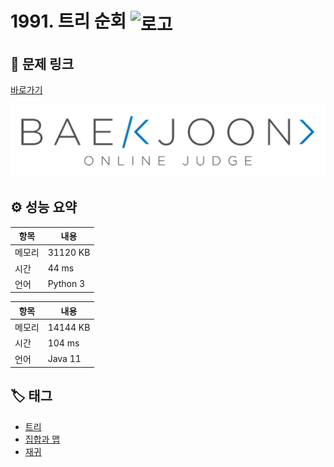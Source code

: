 # 1991. 트리 순회 <img src="https://d2gd6pc034wcta.cloudfront.net/tier/10.svg" alt="로고" height="32" style="vertical-align: middle;" />

## 🔗 문제 링크

[바로가기](https://www.acmicpc.net/problem/1991)

![백준 로고](../../images/boj.png)

## ⚙️ 성능 요약

| 항목   | 내용     |
| ------ | -------- |
| 메모리 | 31120 KB |
| 시간   | 44 ms    |
| 언어   | Python 3 |

| 항목   | 내용     |
| ------ | -------- |
| 메모리 | 14144 KB |
| 시간   | 104 ms   |
| 언어   | Java 11  |

## 🏷️ 태그

- [트리](https://www.acmicpc.net/problemset?sort=ac_desc&algo=120)
- [집합과 맵](https://www.acmicpc.net/problemset?sort=ac_desc&algo=225)
- [재귀](https://www.acmicpc.net/problemset?sort=ac_desc&algo=62)
